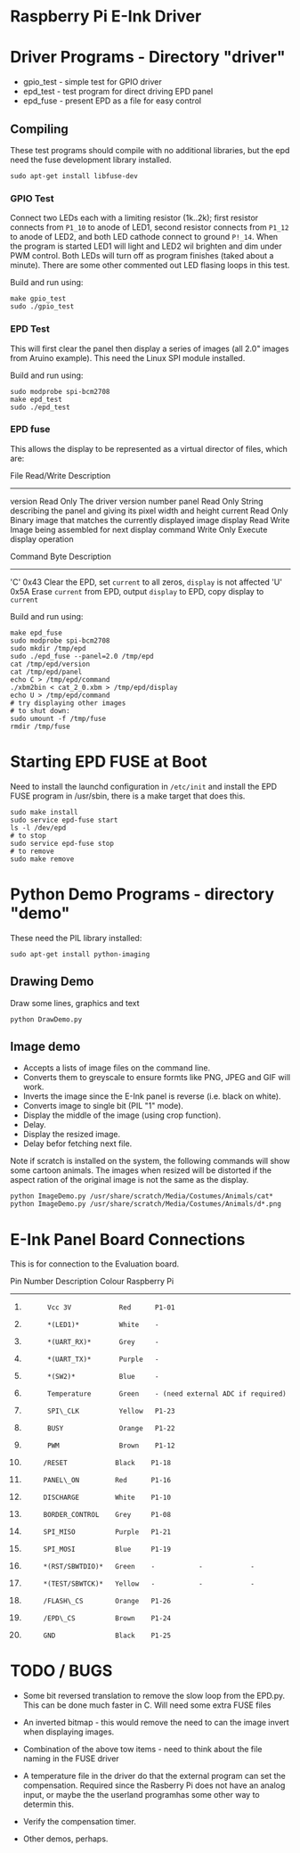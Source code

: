 # Raspberry Pi E-Ink Driver

# Driver Programs - Directory "driver"

* gpio_test - simple test for GPIO driver
* epd_test - test program for direct driving EPD panel
* epd_fuse - present EPD as a file for easy control


## Compiling

These test programs should compile with no additional libraries, but
the epd need the fuse development library installed.

~~~~~
sudo apt-get install libfuse-dev
~~~~~

### GPIO Test

Connect two LEDs each with a limiting resistor (1k..2k); first
resistor connects from `P1_10` to anode of LED1, second resistor
connects from `P1_12` to anode of LED2, and both LED cathode connect
to ground `P!_14`.  When the program is started LED1 will light and
LED2 wil brighten and dim under PWM control.  Both LEDs will turn off
as program finishes (taked about a minute).  There are some other
commented out LED flasing loops in this test.

Build and run using:

~~~~~
make gpio_test
sudo ./gpio_test
~~~~~


### EPD Test

This will first clear the panel then display a series of images (all
2.0" images from Aruino example).  This need the Linux SPI module
installed.

Build and run using:

~~~~~
sudo modprobe spi-bcm2708
make epd_test
sudo ./epd_test
~~~~~

### EPD fuse

This allows the display to be represented as a virtual director of files, which are:

File      Read/Write   Description
--------  -----------  ---------------------------------
version   Read Only    The driver version number
panel     Read Only    String describing the panel and giving its pixel width and height
current   Read Only    Binary image that  matches the currently displayed image
display   Read Write   Image being assembled for next display
command   Write Only   Execute display operation

Command   Byte   Description
--------  -----  --------------------------------
'C'       0x43   Clear the EPD, set `current` to all zeros, `display` is not affected
'U'       0x5A   Erase `current` from EPD, output `display` to EPD, copy display to `current`

Build and run using:

~~~~~
make epd_fuse
sudo modprobe spi-bcm2708
sudo mkdir /tmp/epd
sudo ./epd_fuse --panel=2.0 /tmp/epd
cat /tmp/epd/version
cat /tmp/epd/panel
echo C > /tmp/epd/command
./xbm2bin < cat_2_0.xbm > /tmp/epd/display
echo U > /tmp/epd/command
# try displaying other images
# to shut down:
sudo umount -f /tmp/fuse
rmdir /tmp/fuse
~~~~~


# Starting EPD FUSE at Boot

Need to install the launchd configuration in `/etc/init` and install
the EPD FUSE program in /usr/sbin, there is a make target that does
this.

~~~~~
sudo make install
sudo service epd-fuse start
ls -l /dev/epd
# to stop
sudo service epd-fuse stop
# to remove
sudo make remove
~~~~~


# Python Demo Programs - directory "demo"

These need the PIL library installed:

~~~~~
sudo apt-get install python-imaging
~~~~~


## Drawing Demo

Draw some lines, graphics and text

~~~~~
python DrawDemo.py
~~~~~


## Image demo

* Accepts a lists of image files on the command line.
* Converts them to greyscale to ensure formts like PNG, JPEG and GIF will work.
* Inverts the image since the E-Ink panel is reverse (i.e. black on white).
* Converts image to single bit (PIL "1" mode).
* Display the middle of the image (using crop function).
* Delay.
* Display the resized image.
* Delay befor fetching next file.


Note if scratch is installed on the system, the following commands will
show some cartoon animals.  The images when resized will be distorted
if the aspect ration of the original image is not the same as the
display.

~~~~~
python ImageDemo.py /usr/share/scratch/Media/Costumes/Animals/cat*
python ImageDemo.py /usr/share/scratch/Media/Costumes/Animals/d*.png
~~~~~


# E-Ink Panel Board Connections

This is for connection to the Evaluation board.

Pin Number   Description       Colour   Raspberry Pi
----------   ---------------   ------   -------------
1.           Vcc 3V            Red      P1-01
2.           *(LED1)*          White    -
3.           *(UART_RX)*       Grey     -
4.           *(UART_TX)*       Purple   -
5.           *(SW2)*           Blue     -
6.           Temperature       Green    - (need external ADC if required)
7.           SPI\_CLK          Yellow   P1-23
8.           BUSY              Orange   P1-22
9.           PWM               Brown    P1-12
10.          /RESET            Black    P1-18
11.          PANEL\_ON         Red      P1-16
12.          DISCHARGE         White    P1-10
13.          BORDER_CONTROL    Grey     P1-08
14.          SPI_MISO          Purple   P1-21
15.          SPI_MOSI          Blue     P1-19
16.          *(RST/SBWTDIO)*   Green    -           -            -
17.          *(TEST/SBWTCK)*   Yellow   -           -            -
18.          /FLASH\_CS        Orange   P1-26
19.          /EPD\_CS          Brown    P1-24
20.          GND               Black    P1-25


# TODO / BUGS

* Some bit reversed translation to remove the slow loop from the EPD.py.
  This can be done much faster in C.  Will need some extra FUSE files

* An inverted bitmap - this would remove the need to can the image invert
  when displaying images.

* Combination of the above tow items - need to think about the file naming in the
  FUSE driver

* A temperature file in the driver do that the external program can
  set the compensation.  Required since the Rasberry Pi does not have an analog input,
  or maybe the the userland programhas some other way to determin this.

* Verify the compensation timer.

* Other demos, perhaps.

